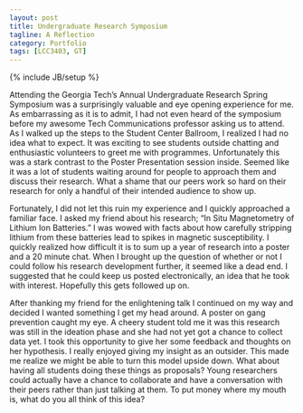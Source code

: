 ```yaml
---
layout: post
title: Undergraduate Research Symposium
tagline: A Reflection
category: Portfolio
tags: [LCC3403, GT]
---
```

{% include JB/setup %}

Attending the Georgia Tech’s Annual Undergraduate Research Spring Symposium was a surprisingly valuable and eye opening experience for me. As embarrassing as it is to admit, I had not even heard of the symposium before my awesome Tech Communications professor asking us to attend. As I walked up the steps to the Student Center Ballroom, I realized I had no idea what to expect. It was exciting to see students outside chatting and enthusiastic volunteers to greet me with programmes. Unfortunately this was a stark contrast to the Poster Presentation session inside. Seemed like it was a lot of students waiting around for people to approach them and discuss their research. What a shame that our peers work so hard on their research for only a handful of their intended audience to show up.

Fortunately, I did not let this ruin my experience and I quickly approached a familiar face. I asked my friend about his research; “In Situ Magnetometry of Lithium Ion Batteries.” I was wowed with facts about how carefully stripping lithium from these batteries lead to spikes in magnetic susceptibility. I quickly realized how difficult it is to sum up a year of research into a poster and a 20 minute chat. When I brought up the question of whether or not I could follow his research development further, it seemed like a dead end. I suggested that he could keep us posted electronically, an idea that he took with interest. Hopefully this gets followed up on.

After thanking my friend for the enlightening talk I continued on my way and decided I wanted something I get my head around. A poster on gang prevention caught my eye. A cheery student told me it was this research was still in the ideation phase and she had not yet got a chance to collect data yet. I took this opportunity to give her some feedback and thoughts on her hypothesis. I really enjoyed giving my insight as an outsider. This made me realize we might be able to turn this model upside down. What about having all students doing these things as proposals? Young researchers could actually have a chance to collaborate and have a conversation with their peers rather than just talking at them. To put money where my mouth is, what do you all think of this idea?